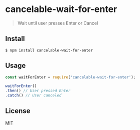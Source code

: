 # cancelable-wait-for-enter

> Wait until user presses Enter or Cancel


## Install

```
$ npm install cancelable-wait-for-enter
```


## Usage

```js
const waitForEnter = require('cancelable-wait-for-enter');

waitForEnter()
.then() // User pressed Enter
.catch() // User canceled
```


## License

MIT
